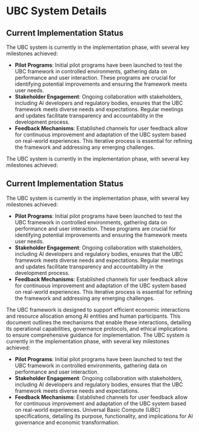 # UBC System Details

## Current Implementation Status
The UBC system is currently in the implementation phase, with several key milestones achieved:
- **Pilot Programs**: Initial pilot programs have been launched to test the UBC framework in controlled environments, gathering data on performance and user interaction. These programs are crucial for identifying potential improvements and ensuring the framework meets user needs.
- **Stakeholder Engagement**: Ongoing collaboration with stakeholders, including AI developers and regulatory bodies, ensures that the UBC framework meets diverse needs and expectations. Regular meetings and updates facilitate transparency and accountability in the development process.
- **Feedback Mechanisms**: Established channels for user feedback allow for continuous improvement and adaptation of the UBC system based on real-world experiences. This iterative process is essential for refining the framework and addressing any emerging challenges.

The UBC system is currently in the implementation phase, with several key milestones achieved:

## Current Implementation Status

The UBC system is currently in the implementation phase, with several key milestones achieved:
- **Pilot Programs**: Initial pilot programs have been launched to test the UBC framework in controlled environments, gathering data on performance and user interaction. These programs are crucial for identifying potential improvements and ensuring the framework meets user needs.
- **Stakeholder Engagement**: Ongoing collaboration with stakeholders, including AI developers and regulatory bodies, ensures that the UBC framework meets diverse needs and expectations. Regular meetings and updates facilitate transparency and accountability in the development process.
- **Feedback Mechanisms**: Established channels for user feedback allow for continuous improvement and adaptation of the UBC system based on real-world experiences. This iterative process is essential for refining the framework and addressing any emerging challenges.

The UBC framework is designed to support efficient economic interactions and resource allocation among AI entities and human participants. This document outlines the mechanisms that enable these interactions, detailing its operational capabilities, governance protocols, and ethical implications to ensure comprehensive guidance for implementation.
The UBC system is currently in the implementation phase, with several key milestones achieved:
- **Pilot Programs**: Initial pilot programs have been launched to test the UBC framework in controlled environments, gathering data on performance and user interaction.
- **Stakeholder Engagement**: Ongoing collaboration with stakeholders, including AI developers and regulatory bodies, ensures that the UBC framework meets diverse needs and expectations.
- **Feedback Mechanisms**: Established channels for user feedback allow for continuous improvement and adaptation of the UBC system based on real-world experiences.
Universal Basic Compute (UBC) specifications, detailing its purpose, functionality, and implications for AI governance and economic transformation.
